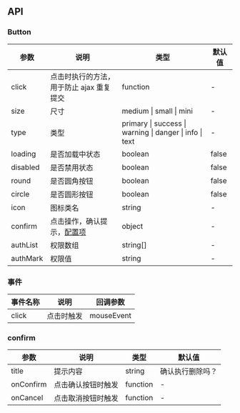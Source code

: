 ## API

### Button

| 参数     | 说明                                     | 类型                                                    | 默认值 |
| -------- | ---------------------------------------- | ------------------------------------------------------- | ------ |
| click    | 点击时执行的方法，用于防止 ajax 重复提交 | function                                                | -      |
| size     | 尺寸                                     | medium \| small \| mini                                 | -      |
| type     | 类型                                     | primary \| success \| warning \| danger \| info \| text | -      |
| loading  | 是否加载中状态                           | boolean                                                 | false  |
| disabled | 是否禁用状态                             | boolean                                                 | false  |
| round    | 是否圆角按钮                             | boolean                                                 | false  |
| circle   | 是否圆形按钮                             | boolean                                                 | false  |
| icon     | 图标类名                                 | string                                                  | -      |
| confirm  | 点击操作，确认提示，[配置项](#confirm)   | object                                                  | -      |
| authList | 权限数组                                 | string[]                                                | -      |
| authMark | 权限值                                   | string                                                  | -      |

### 事件

| 事件名称 | 说明       | 回调参数   |
| -------- | ---------- | ---------- |
| click    | 点击时触发 | mouseEvent |

### confirm

| 参数      | 说明               | 类型     | 默认值           |
| --------- | ------------------ | -------- | ---------------- |
| title     | 提示内容           | string   | 确认执行删除吗？ |
| onConfirm | 点击确认按钮时触发 | function | -                |
| onCancel  | 点击取消按钮时触发 | function | -                |
